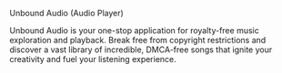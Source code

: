Unbound Audio (Audio Player)





Unbound Audio is your one-stop application for royalty-free music exploration and playback. Break free from copyright restrictions and discover a vast library of incredible, DMCA-free songs that ignite your creativity and fuel your listening experience.

